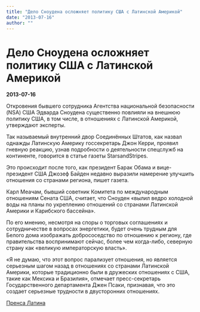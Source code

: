 ```yaml
---
title: "Дело Сноудена осложняет политику США с Латинской Америкой"
date: "2013-07-16"
author: ""
---
```


# Дело Сноудена осложняет политику США с Латинской Америкой

**2013-07-16** 

Откровения бывшего cотрудника Агентства национальной безопасности (NSA) США Эдварда Сноудена существенно повлияли на внешнюю политику США, в том числе, в отношениях с Латинской Америкой, утверждают эксперты.

Так называемый внутренний двор Соединённых Штатов, как назвал однажды Латинскую Америку госсекретарь Джон Керри, проявил гневную реакцию, узнав подробности о деятельности спецслужб на континенте, говорится в статье газеты StarsandStripes.

Это происходит после того, как президент Барак Обама и вице-президент США Джозеф Байден недавно выразили намерение улучшить отношения со странами региона, пишет газета.

Карл Меачам, бывший советник Комитета по международным отношениям Сената США, считает, что Сноуден «вылил ведро холодной воды на планы по укреплению отношений со странами Латинской Америки и Карибского бассейна».

По его мнению, несмотря на споры о торговых соглашениях и сотрудничестве в вопросах энергетики, будет очень трудным для Белого дома изображать добрососедство по отношению к региону, где правительства воспринимают сейчас, более чем когда-либо, северную страну как «великую императорскую власть».

 «Я не думаю, что этот вопрос парализует отношения, но является серьезным шагом назад в отношениях со странами Латинской Америки, которые традиционно были в дружеских отношениях с США, такие как Мексика и Бразилия», отмечает пресс-секретарь Государственного департамента Джен Псаки, признавая, что это создает серьезные трудности в двусторонних отношениях.

[Пренса Латина](http://www.prensalatina.ru/index.php/pl-noticias-de-america-latina-e-caribe/37081-2013-07-15-15-06-14?opcion=pl-ver-noticia)